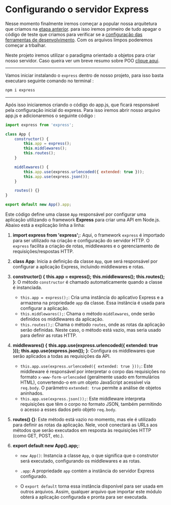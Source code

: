 # Configurando o servidor Express

Nesse momento finalmente iremos começar a popular nossa arquitetura que criamos na [etapa anterior](./readme.md). para isso iremos primeiro de tudo apagar o código de teste que criamos para verificar se a [configuração das ferramentas de desenvolvimento](../Aula_03/Readme.md). Com os arquivos limpos poderemos começar a trbalhar.

Neste projeto iremos utilizar o paradigma orientado a objetos para criar nosso servidor. Caso queira ver um breve resumo sobre POO [clique aqui](./poo.md).

---

Vamos iniciar instalando o `express` dentro de nosso projeto, para isso basta executaro seguinte comando no terminal :

```bash
npm i express
```

---

Após isso iniciaremos criando o código do app.js, que ficará responsável pela configuração inicial do express. Para isso iremos abrir nosso arquivo app.js e adicionaremos o seguinte código :

```javascript
import express from 'express';

class App {
	constructor() {
		this.app = express();
		this.middlewares();
		this.routes();
	}

	middlewares() {
		this.app.use(express.urlencoded({ extended: true }));
		this.app.use(express.json());
	}

	routes() {}
}

export default new App().app;
```

Este código define uma classe `App` responsável por configurar uma aplicação utilizando o framework **Express** para criar uma API em Node.js. Abaixo está a explicação linha a linha:

1. **import express from 'express';**: Aqui, o framework `express` é importado para ser utilizado na criação e configuração do servidor HTTP. O `express` facilita a criação de rotas, middlewares e o gerenciamento de requisições/respostas HTTP.


2. **class App**: Inicia a definição da classe `App`, que será responsável por configurar a aplicação Express, incluindo middlewares e rotas.

3. **constructor() {**
		**this.app = express();**
		**this.middlewares();**
		**this.routes();**
	**}**: O método `constructor` é chamado automaticamente quando a classe é instanciada.

   - `this.app = express();`: Cria uma instância do aplicativo Express e a armazena na propriedade `app` da classe. Essa instância é usada para configurar a aplicação.
   - `this.middlewares();`: Chama o método `middlewares`, onde serão definidos os middlewares da aplicação.
   - `this.routes();`: Chama o método `routes`, onde as rotas da aplicação serão definidas. Neste caso, o método está vazio, mas seria usado para definir as rotas HTTP.


4. **middlewares() {**
		**this.app.use(express.urlencoded({ extended: true }));**
		**this.app.use(express.json());**
	**}**: Configura os middlewares que serão aplicados a todas as requisições da API.

   - `this.app.use(express.urlencoded({ extended: true }));`: Este middleware é responsável por interpretar o corpo das requisições no formato `x-www-form-urlencoded` (geralmente usado em formulários HTML), convertendo-o em um objeto JavaScript acessível via `req.body`. O parâmetro `extended: true` permite a análise de objetos aninhados.
   - `this.app.use(express.json());`: Este middleware interpreta requisições que têm o corpo no formato JSON, também permitindo o acesso a esses dados pelo objeto `req.body`.

5. **routes() {}**: Este método está vazio no momento, mas ele é utilizado para definir as rotas da aplicação. Nele, você conectará as URLs aos métodos que serão executados em resposta às requisições HTTP (como GET, POST, etc.).

6. **export default new App().app;**:

   - `new App()`: Instancia a classe `App`, o que significa que o construtor será executado, configurando os middlewares e as rotas.
   - `.app`: A propriedade `app` contém a instância do servidor Express configurado.

   - O `export default` torna essa instância disponível para ser usada em outros arquivos. Assim, qualquer arquivo que importar este módulo obterá a aplicação configurada e pronta para ser executada.

